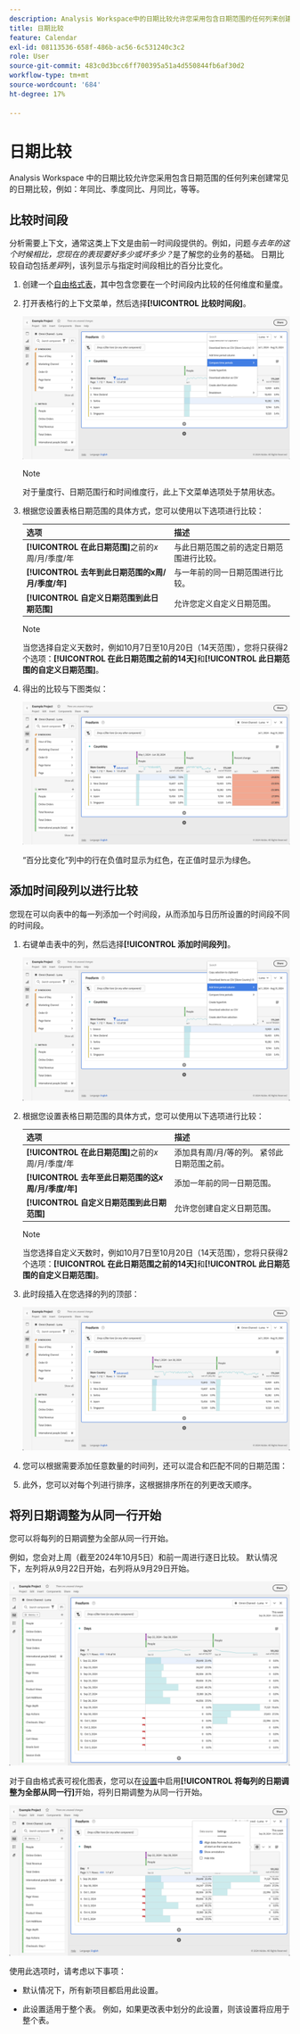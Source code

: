```yaml
---
description: Analysis Workspace中的日期比较允许您采用包含日期范围的任何列来创建常见的日期比较，例如：年同比、季度同比、月同比，等等。
title: 日期比较
feature: Calendar
exl-id: 08113536-658f-486b-ac56-6c531240c3c2
role: User
source-git-commit: 483c0d3bcc6ff700395a51a4d550844fb6af30d2
workflow-type: tm+mt
source-wordcount: '684'
ht-degree: 17%

---
```


# 日期比较

Analysis Workspace 中的日期比较允许您采用包含日期范围的任何列来创建常见的日期比较，例如：年同比、季度同比、月同比，等等。

## 比较时间段

分析需要上下文，通常这类上下文是由前一时间段提供的。例如，问题&#x200B;*与去年的这个时候相比，您现在的表现要好多少或坏多少？*&#x200B;是了解您的业务的基础。 日期比较自动包括&#x200B;*差异*&#x200B;列，该列显示与指定时间段相比的百分比变化。

1. 创建一个[自由格式表](/help/analysis-workspace/visualizations/freeform-table/freeform-table.md)，其中包含您要在一个时间段内比较的任何维度和量度。
1. 打开表格行的上下文菜单，然后选择&#x200B;**[!UICONTROL 比较时间段]**。

   ![已选择比较时段的表行](assets/compare-time.png)

   >[!NOTE]
   >
   >对于量度行、日期范围行和时间维度行，此上下文菜单选项处于禁用状态。

1. 根据您设置表格日期范围的具体方式，您可以使用以下选项进行比较：

   | 选项 | 描述 |
   |---|---|
   | **[!UICONTROL 在此日期范围]**&#x200B;之前的&#x200B;*x*&#x200B;周/月/季度/年 | 与此日期范围之前的选定日期范围进行比较。 |
   | **[!UICONTROL 去年到此日期范围的x周/月/季度/年]** | 与一年前的同一日期范围进行比较。 |
   | **[!UICONTROL 自定义日期范围到此日期范围]** | 允许您定义自定义日期范围。 |

   >[!NOTE]
   >
   >当您选择自定义天数时，例如10月7日至10月20日（14天范围），您将只获得2个选项：**[!UICONTROL 在此日期范围之前的14天]**&#x200B;和&#x200B;**[!UICONTROL 此日期范围的自定义日期范围]**。

1. 得出的比较与下图类似：

   ![显示日期范围和百分比变化比较的自由格式表。](assets/compare-time-result.png)

   “百分比变化”列中的行在负值时显示为红色，在正值时显示为绿色。

## 添加时间段列以进行比较

您现在可以向表中的每一列添加一个时间段，从而添加与日历所设置的时间段不同的时间段。

1. 右键单击表中的列，然后选择&#x200B;**[!UICONTROL 添加时间段列]**。

   ![](assets/add-time-period-column.png)

1. 根据您设置表格日期范围的具体方式，您可以使用以下选项进行比较：

   | 选项 | 描述 |
   |---|---|
   | **[!UICONTROL 在此日期范围]**&#x200B;之前的&#x200B;*x*&#x200B;周/月/季度/年 | 添加具有周/月/等的列。 紧邻此日期范围之前。 |
   | **[!UICONTROL 去年至此日期范围的这&#x200B;*x*周/月/季度/年]** | 添加一年前的同一日期范围。 |
   | **[!UICONTROL 自定义日期范围到此日期范围]** | 允许您创建自定义日期范围。 |

   >[!NOTE]
   >
   >当您选择自定义天数时，例如10月7日至10月20日（14天范围），您将只获得2个选项：**[!UICONTROL 在此日期范围之前的14天]**&#x200B;和&#x200B;**[!UICONTROL 此日期范围的自定义日期范围]**。

1. 此时段插入在您选择的列的顶部：

   ![显示当前日历期间和上一个日历月发生情况的自由格式表。](assets/add-time-period-column2.png)

1. 您可以根据需要添加任意数量的时间列，还可以混合和匹配不同的日期范围：

1. 此外，您可以对每个列进行排序，这根据排序所在的列更改天顺序。

## 将列日期调整为从同一行开始

您可以将每列的日期调整为全部从同一行开始。

例如，您会对上周（截至2024年10月5日）和前一周进行逐日比较。 默认情况下，左列将从9月22日开始，右列将从9月29日开始。

![日期不一致](assets/not-align-dates.png)

对于自由格式表可视化图表，您可以在[设置](/help/analysis-workspace/visualizations/freeform-table/freeform-table.md#settings-1)中启用&#x200B;**[!UICONTROL 将每列的日期调整为全部从同一行]**&#x200B;开始，将列日期调整为从同一行开始。

![](assets/align-dates.png)

使用此选项时，请考虑以下事项：

* 默认情况下，所有新项目都启用此设置。

* 此设置适用于整个表。 例如，如果更改表中划分的此设置，则该设置将应用于整个表。

